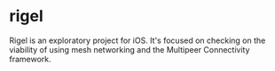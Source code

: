 # rigel
Rigel is an exploratory project for iOS. It's focused on checking on the viability of using mesh networking and the Multipeer Connectivity framework.
